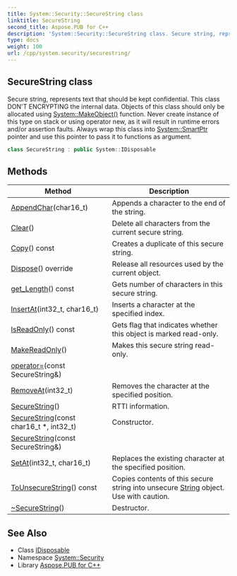 ```yaml
---
title: System::Security::SecureString class
linktitle: SecureString
second_title: Aspose.PUB for C++
description: 'System::Security::SecureString class. Secure string, represents text that should be kept confidential. This class DON''T ENCRYPTING the internal data. Objects of this class should only be allocated using System::MakeObject() function. Never create instance of this type on stack or using operator new, as it will result in runtime errors and/or assertion faults. Always wrap this class into System::SmartPtr pointer and use this pointer to pass it to functions as argument in C++.'
type: docs
weight: 100
url: /cpp/system.security/securestring/
---
```

## SecureString class


Secure string, represents text that should be kept confidential. This class DON'T ENCRYPTING the internal data. Objects of this class should only be allocated using [System::MakeObject()](../../system/makeobject/) function. Never create instance of this type on stack or using operator new, as it will result in runtime errors and/or assertion faults. Always wrap this class into [System::SmartPtr](../../system/smartptr/) pointer and use this pointer to pass it to functions as argument.

```cpp
class SecureString : public System::IDisposable
```

## Methods

| Method | Description |
| --- | --- |
| [AppendChar](./appendchar/)(char16_t) | Appends a character to the end of the string. |
| [Clear](./clear/)() | Delete all characters from the current secure string. |
| [Copy](./copy/)() const | Creates a duplicate of this secure string. |
| [Dispose](./dispose/)() override | Release all resources used by the current object. |
| [get_Length](./get_length/)() const | Gets number of characters in this secure string. |
| [InsertAt](./insertat/)(int32_t, char16_t) | Inserts a character at the specified index. |
| [IsReadOnly](./isreadonly/)() const | Gets flag that indicates whether this object is marked read-only. |
| [MakeReadOnly](./makereadonly/)() | Makes this secure string read-only. |
| [operator=](./operator=/)(const SecureString\&) |  |
| [RemoveAt](./removeat/)(int32_t) | Removes the character at the specified position. |
| [SecureString](./securestring/)() | RTTI information. |
| [SecureString](./securestring/)(const char16_t *, int32_t) | Constructor. |
| [SecureString](./securestring/)(const SecureString\&) |  |
| [SetAt](./setat/)(int32_t, char16_t) | Replaces the existing character at the specified position. |
| [ToUnsecureString](./tounsecurestring/)() const | Copies contents of this secure string into unsecure [String](../../system/string/) object. Use with caution. |
| [~SecureString](./~securestring/)() | Destructor. |
## See Also

* Class [IDisposable](../../system/idisposable/)
* Namespace [System::Security](../)
* Library [Aspose.PUB for C++](../../)
